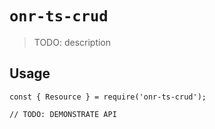 # `onr-ts-crud`

> TODO: description

## Usage

```
const { Resource } = require('onr-ts-crud');

// TODO: DEMONSTRATE API
```

